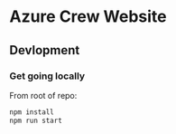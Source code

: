 # Azure Crew Website

## Devlopment

### Get going locally
From root of repo:
```bash
npm install
npm run start
```
